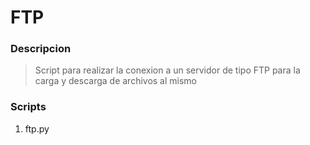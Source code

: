 # FTP

### Descripcion
>Script para realizar la conexion a un servidor de tipo FTP
para la carga y descarga de archivos al mismo


### Scripts

1. ftp.py